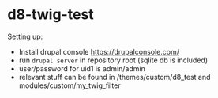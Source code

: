 # d8-twig-test
Setting up:
* Install drupal console https://drupalconsole.com/
* run `drupal server` in repository root (sqlite db is included)
* user/password for uid1 is admin/admin
* relevant stuff can be found in /themes/custom/d8_test and modules/custom/my_twig_filter
